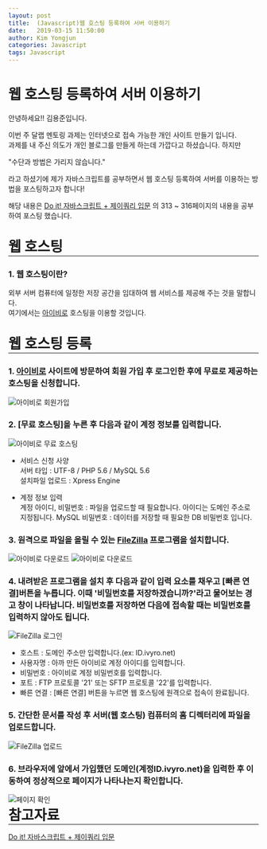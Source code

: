 ```yaml
---
layout: post
title:  (Javascript)웹 호스팅 등록하여 서버 이용하기
date:   2019-03-15 11:50:00
author: Kim Yongjun
categories: Javascript
tags: Javascript
---
```


# 웹 호스팅 등록하여 서버 이용하기

안녕하세요!! 김용준입니다.

이번 주 달랩 멘토링 과제는 인터넷으로 접속 가능한 개인 사이트 만들기 입니다.  
과제를 내 주신 의도가 개인 블로그를 만들게 하는데 가깝다고 하셨습니다. 하지만  

"수단과 방법은 가리지 않습니다."

라고 하셨기에 제가 자바스크립트를 공부하면서 웹 호스팅 등록하여 서버를 이용하는 방법을 포스팅하고자 합니다!

해당 내용은 [Do it! 자바스크립트 + 제이쿼리 입문](http://www.yes24.com/Product/Goods/59461086? "Do it! 자바스크립트 + 제이쿼리 입문") 의 313 ~ 316페이지의 내용을 공부하여 포스팅 했습니다.
<br><br>

<h1 style="margin:0px;"> 웹 호스팅 </h1>
<hr style="height:1px; margin:0px;">


### 1. 웹 호스팅이란?  
외부 서버 컴퓨터에 일정한 저장 공간을 임대하여 웹 서비스를 제공해 주는 것을 말합니다.  
여기에서는 [아이비로](http://www.ivyro.net/ "아이비로") 호스팅을 이용할 것입니다.
<br>
<br>
<h1 style="margin:0px;"> 웹 호스팅 등록 </h1>
<hr style="height:1px; margin:0px;">

### 1. [아이비로](http://www.ivyro.net/ "아이비로") 사이트에 방문하여 회원 가입 후 로그인한 후에 무료로 제공하는 호스팅을 신청합니다.

<img src="{{ site.baseurl }}/assets/ivyro_1.PNG" title="아이비로 회원가입" class="ivyro">


### 2. [무료 호스팅]을 누른 후 다음과 같이 계정 정보를 입력합니다.

<img src="{{ site.baseurl }}/assets/ivyro_2.PNG" title="아이비로 무료 호스팅" class="ivyro">

- 서비스 신청 사양  
서버 타입 : UTF-8 / PHP 5.6 / MySQL 5.6  
설치파일 업로드 : Xpress Engine


- 계정 정보 입력  
계정 아이디, 비밀번호 : 파일을 업로드할 때 필요합니다. 아이디는 도메인 주소로 지정됩니다.
MySQL 비밀번호 : 데이터를 저장할 때 필요한 DB 비밀번호 입니다.

### 3. 원격으로 파일을 올릴 수 있는 [FileZilla](http://filezilla-project.org/ "FileZilla") 프로그램을 설치합니다.

<img src="{{ site.baseurl }}/assets/ivyro_3.PNG" title="아이비로 다운로드" class="ivyro">
<img src="{{ site.baseurl }}/assets/ivyro_4.PNG" title="아이비로 다운로드" class="ivyro">

### 4. 내려받은 프로그램을 설치 후 다음과 같이 입력 요소를 채우고 [빠른 연결]버튼을 누릅니다. 이때 '비밀번호를 저장하겠습니까?'라고 물어보는 경고 창이 나타납니다. 비밀번호를 저장하면 다음에 접속할 때는 비밀번호를 입력하지 않아도 됩니다.

<img src="{{ site.baseurl }}/assets/ivyro_5.PNG" title="FileZilla 로그인" class="ivyro">

- 호스트 : 도메인 주소만 입력합니다.(ex: ID.ivyro.net)
- 사용자명 : 아까 만든 아이비로 계정 아이디를 입력합니다.
- 비밀번호 : 아이비로 계정 비밀번호를 입력합니다.
- 포트 : FTP 프로토콜 '21' 또는 SFTP 프로토콜 '22'를 입력합니다.
- 빠른 연결 : [빠른 연결] 버튼을 누르면 웹 호스팅에 원격으로 접속이 완료됩니다.

### 5. 간단한 문서를 작성 후 서버(웹 호스팅) 컴퓨터의 홈 디렉터리에 파일을 업로드합니다.

<img src="{{ site.baseurl }}/assets/ivyro_6.PNG" title="FileZilla 업로드" class="ivyro">

### 6. 브라우저에 앞에서 가입했던 도메인(계정ID.ivyro.net)을 입력한 후 이동하여 정상적으로 페이지가 나타나는지 확인합니다.

<img src="{{ site.baseurl }}/assets/ivyro_7.PNG" title="페이지 확인" class="ivyro">

<h1 style="margin:0px;"> 참고자료 </h1>
<hr style="height:1px; margin:0px;">

[Do it! 자바스크립트 + 제이쿼리 입문](http://www.yes24.com/Product/Goods/59461086? "Do it! 자바스크립트 + 제이쿼리 입문")
